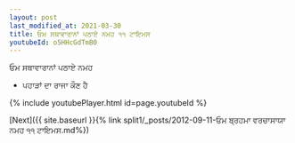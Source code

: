 ```yaml
---
layout: post
last_modified_at: 2021-03-30
title: ਓਮ ਸਥਾਵਾਰਾਨਾਂ ਪਠਾਏ ਨਮਹ ੧੧ ਟਾਇਮਸ
youtubeId: o5HHcGdTmB0
---
```

 
 
 ਓਮ ਸਥਾਵਾਰਾਨਾਂ ਪਠਾਏ ਨਮਹ  
 
 -  ਪਹਾੜਾਂ ਦਾ ਰਾਜਾ ਕੌਣ ਹੈ 
 
  
 
  
 
 
 
 
 
 


{% include youtubePlayer.html id=page.youtubeId %}
 
[Next]({{ site.baseurl }}{% link  split1/_posts/2012-09-11-ਓਮ ਬ੍ਰਹਮਾ ਵਰਚਾਸਾਯਾ ਨਮਹ ੧੧ ਟਾਇਮਸ.md%})
 
